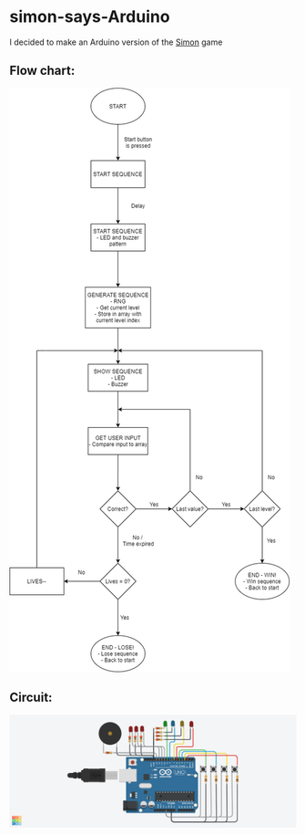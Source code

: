 # simon-says-Arduino

I decided to make an Arduino version of the [Simon](https://www.youtube.com/watch?v=1Yqj76Q4jJ4) game

## Flow chart:
![Simon Flowchart](https://github.com/igmen-j/simon-says-Arduino/blob/master/Simon%20Says%20Flowchart.png)  

## Circuit:
![Circuit Diagram](https://github.com/igmen-j/simon-says-Arduino/blob/master/Circuit.png)

